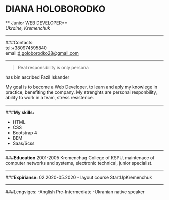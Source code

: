 
# DIANA HOLOBORODKO
** Junior WEB DEVELOPER**\
*Ukraine, Kremenchuk*   
***********
###Contacts:   
tel:+380974595840  
email:d.goloborodko28@gmail.com  
************
>Real responsibility is only persona

has bin ascribed Fazil Iskander

My goal is to become a Web Developer, to learn and aply my knowlege in practice, benefiting the company. My strenghts are personal responbility, ability to work in a team, stress resistence.
***************
###**My skills:**

* HTML  
* CSS  
* Bootstrap 4
* BEM
* Saas/Scss
***************
###**Education**
2001-2005 Kremenchug College of KSPU,
maintenace of computer networks and systems, electronic technical, junior specialist.
**************
###**Expirianse:**
02.2020-05.2020 - layout course StartUpKremenchuk
**************
###Lengviges:
-Anglish Pre-Intermediate
-Ukranian native speaker



